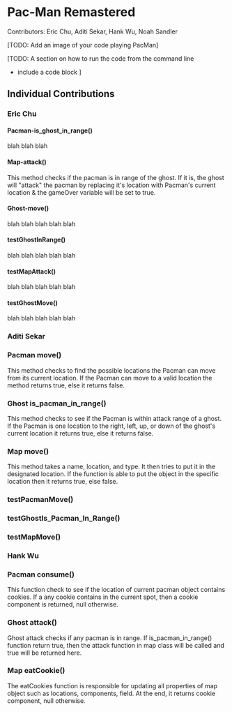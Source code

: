 # Pac-Man Remastered
Contributors: Eric Chu, Aditi Sekar, Hank Wu, Noah Sandler


[TODO: Add an image of your code playing PacMan]


[TODO: A section on how to run the code from the command line
  - include a code block
]



## Individual Contributions

### Eric Chu 



#### Pacman-is_ghost_in_range()
blah blah blah 

#### Map-attack()
This method checks if the pacman is in range of the ghost. If it is, the ghost will "attack" the pacman by replacing it's location with Pacman's current location
& the gameOver variable will be set to true. 

#### Ghost-move()
blah blah blah blah blah 

#### testGhostInRange()
blah blah blah blah blah 

#### testMapAttack()
blah blah blah blah blah 

#### testGhostMove()
blah blah blah blah blah 



### Aditi Sekar

### Pacman move()
This method checks to find the possible locations the Pacman can move from its current location. If the Pacman can move to a valid location the method returns true, else it returns false. 

### Ghost is_pacman_in_range()
This method checks to see if the Pacman is within attack range of a ghost. If the Pacman is one location to the right, left, up, or down of the ghost's current location it returns true, else it returns false. 

### Map move()
This method takes a name, location, and type. It then tries to put it in the designated location. If the function is able to put the object in the specific location then it returns true, else false. 

### testPacmanMove()

### testGhostIs_Pacman_In_Range()

### testMapMove()



### Hank Wu

### Pacman consume()
This function check to see if the location of current pacman object contains cookies. If a any cookie contains in the current spot, then a cookie component is returned, null otherwise.

### Ghost attack()
Ghost attack checks if any pacman is in range. If is_pacman_in_range() function return true, then the attack function in map class will be called and true will be returned here.

### Map eatCookie()
The eatCookies function is responsible for updating all properties of map object such as locations, components, field. At the end, it returns cookie component, null otherwise.
